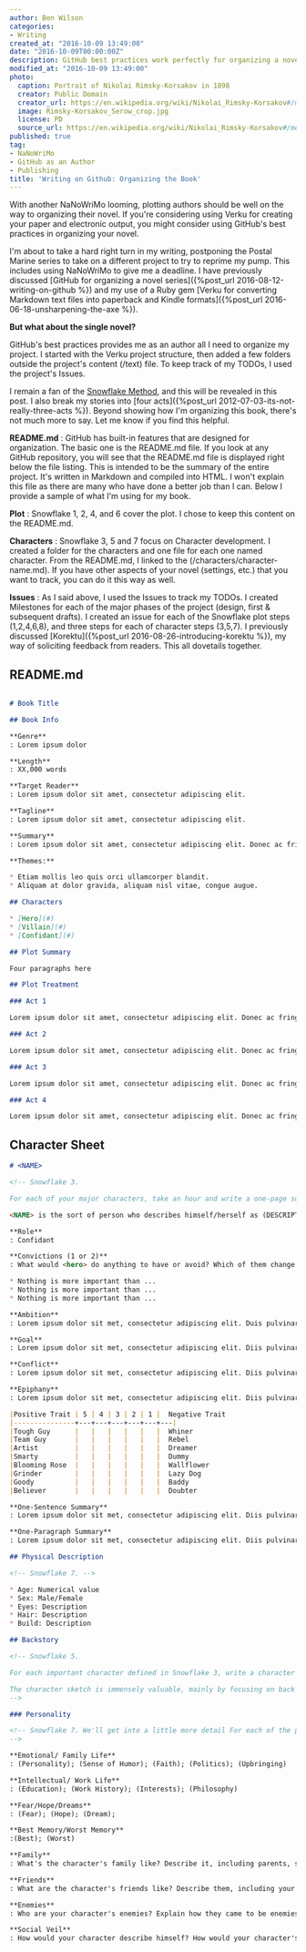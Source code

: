```yaml
---
author: Ben Wilson
categories:
- Writing
created_at: "2016-10-09 13:49:00"
date: "2016-10-09T00:00:00Z"
description: GitHub best practices work perfectly for organizing a novel.
modified_at: "2016-10-09 13:49:00"
photo:
  caption: Portrait of Nikolai Rimsky-Korsakov in 1898
  creator: Public Domain
  creator_url: https://en.wikipedia.org/wiki/Nikolai_Rimsky-Korsakov#/media/File:Rimsky-Korsakov_Serow_crop.png
  image: Rimsky-Korsakov_Serow_crop.jpg
  license: PD
  source_url: https://en.wikipedia.org/wiki/Nikolai_Rimsky-Korsakov#/media/File:Rimsky-Korsakov_Serow_crop.png
published: true
tag:
- NaNoWriMo
- GitHub as an Author
- Publishing
title: 'Writing on Github: Organizing the Book'
---
```


With another NaNoWriMo looming, plotting authors should be well on the way to organizing their novel. If you're considering using Verku for creating your paper and electronic output, you might consider using GitHub's best practices in organizing your novel.

<!--more-->

I'm about to take a hard right turn in my writing, postponing the Postal Marine series to take on a different project to try to reprime my pump. This includes using NaNoWriMo to give me a deadline.
I have previously discussed [GitHub for organizing a novel series]({%post_url 2016-08-12-writing-on-github %}) and my use of a Ruby gem [Verku for converting Markdown text files into paperback and Kindle formats]({%post_url 2016-06-18-unsharpening-the-axe %}).

**But what about the single novel?**

GitHub's best practices provides me as an author all I need to organize my project. I started with the Verku project structure, then added a few folders outside the project's content (/text) file. To keep track of my TODOs, I used the project's Issues.

I remain a fan of the [Snowflake Method](http://www.advancedfictionwriting.com/art/snowflake.php), and this will be revealed in this post. I also break my stories into [four acts]({%post_url 2012-07-03-its-not-really-three-acts %}). Beyond showing how I'm organizing this book, there's not much more to say. Let me know if you find this helpful.

**README.md**
: GitHub has built-in features that are designed for organization. The basic one is the README.md file. If you look at any GitHub repository, you will see that the README.md file is displayed right below the file listing. This is intended to be the summary of the entire project. It's written in Markdown and compiled into HTML. I won't explain this file as there are many who have done a better job than I can. Below I provide a sample of what I'm using for my book.

**Plot**
: Snowflake 1, 2, 4, and 6 cover the plot. I chose to keep this content on the README.md.

**Characters**
: Snowflake 3, 5 and 7 focus on Character development. I created a folder for the characters and one file for each one named character. From the README.md, I linked to the (/characters/character-name.md). If you have other aspects of your novel (settings, etc.) that you want to track, you can do it this way as well.

**Issues**
: As I said above, I used the Issues to track my TODOs. I created Milestones for each of the major phases of the project (design, first & subsequent drafts). I created an issue for each of the Snowflake plot steps (1,2,4,6,8), and three steps for each of character steps (3,5,7). I previously discussed [Korektu]({%post_url 2016-08-26-introducing-korektu %}), my way of soliciting feedback from readers. This all dovetails together.

## README.md

```markdown

# Book Title

## Book Info

**Genre**
: Lorem ipsum dolor

**Length**
: XX,000 words

**Target Reader**
: Lorem ipsum dolor sit amet, consectetur adipiscing elit.

**Tagline**
: Lorem ipsum dolor sit amet, consectetur adipiscing elit.

**Summary**
: Lorem ipsum dolor sit amet, consectetur adipiscing elit. Donec ac fringilla lorem, eget venenatis nunc. Class aptent taciti sociosqu ad litora torquent per conubia nostra, per inceptos himenaeos. Nullam malesuada blandit feugiat. Fusce eget placerat tortor. Donec id enim nec justo imperdiet rutrum ut sed mi. Nam eu consectetur libero. Morbi vestibulum malesuada posuere. Cras interdum posuere orci.

**Themes:**

* Etiam mollis leo quis orci ullamcorper blandit.
* Aliquam at dolor gravida, aliquam nisl vitae, congue augue.

## Characters

* [Hero](#)
* [Villain](#)
* [Confidant](#)

## Plot Summary

Four paragraphs here

## Plot Treatment

### Act 1

Lorem ipsum dolor sit amet, consectetur adipiscing elit. Donec ac fringilla lorem, eget venenatis nunc. Class aptent taciti sociosqu ad litora torquent per conubia nostra, per inceptos himenaeos. Nullam malesuada blandit feugiat. Fusce eget placerat tortor. Donec id enim nec justo imperdiet rutrum ut sed mi. Nam eu consectetur libero. Morbi vestibulum malesuada posuere. Cras interdum posuere orci.

### Act 2

Lorem ipsum dolor sit amet, consectetur adipiscing elit. Donec ac fringilla lorem, eget venenatis nunc. Class aptent taciti sociosqu ad litora torquent per conubia nostra, per inceptos himenaeos. Nullam malesuada blandit feugiat. Fusce eget placerat tortor. Donec id enim nec justo imperdiet rutrum ut sed mi. Nam eu consectetur libero. Morbi vestibulum malesuada posuere. Cras interdum posuere orci.

### Act 3

Lorem ipsum dolor sit amet, consectetur adipiscing elit. Donec ac fringilla lorem, eget venenatis nunc. Class aptent taciti sociosqu ad litora torquent per conubia nostra, per inceptos himenaeos. Nullam malesuada blandit feugiat. Fusce eget placerat tortor. Donec id enim nec justo imperdiet rutrum ut sed mi. Nam eu consectetur libero. Morbi vestibulum malesuada posuere. Cras interdum posuere orci.

### Act 4

Lorem ipsum dolor sit amet, consectetur adipiscing elit. Donec ac fringilla lorem, eget venenatis nunc. Class aptent taciti sociosqu ad litora torquent per conubia nostra, per inceptos himenaeos. Nullam malesuada blandit feugiat. Fusce eget placerat tortor. Donec id enim nec justo imperdiet rutrum ut sed mi. Nam eu consectetur libero. Morbi vestibulum malesuada posuere. Cras interdum posuere orci.

```

## Character Sheet

```markdown
# <NAME>

<!-- Snowflake 3.

For each of your major characters, take an hour and write a one-page summary sheet. -->

<NAME> is the sort of person who describes himself/herself as (DESCRIPTIVE PHRASE). If called on to use a single adjective to describe they’d use (ADJECTIVE). Friends, family and co-workers say they’re best known for (ACCOMPLISHMENT). When people first meet them, they notice their (PHYSICAL TRAITS AND PERSONALITY), then they notice that (TRAITS THAT ADD OR POSSIBLY CONTRADICT DOMINANT TRAITS). Because of his/her, he/she needs to prove that (EMOTIONAL NEED IN THE STORY). Also because of the past, he/she fears that (DREADED ALTERNATIVE) and will (PLAN OF ACTION, GOALS) to prevent it.

**Role**
: Confidant

**Convictions (1 or 2)**
: What would <hero> do anything to have or avoid? Which of them change through the series?

* Nothing is more important than ...
* Nothing is more important than ...
* Nothing is more important than ...

**Ambition**
: Lorem ipsum dolor sit met, consectetur adipiscing elit. Duis pulvinar diam ac bibendum tempor. Vivamus porttutor turpis ac elit tempor semper. Donec vulputate ullamcorper augue.

**Goal**
: Lorem ipsum dolor sit met, consectetur adipiscing elit. Diis pulvinar diam ac bibendum tempor. Vivamus porttutor turpis ac elit tempor semper. Donec vulputate ullamcorper augue.

**Conflict**
: Lorem ipsum dolor sit met, consectetur adipiscing elit. Diis pulvinar diam ac bibendum tempor. Vivamus porttutor turpis ac elit tempor semper. Donec vulputate ullamcorper augue.him over the verge of insanity.

**Epiphany**
: Lorem ipsum dolor sit met, consectetur adipiscing elit. Diis pulvinar diam ac bibendum tempor. Vivamus porttutor turpis ac elit tempor semper. Donec vulputate ullamcorper augue.

|Positive Trait | 5 | 4 | 3 | 2 | 1 |  Negative Trait
|---------------+---+---+---+---+---+---|
|Tough Guy      |   |   |   |   |   |  Whiner
|Team Guy       |   |   |   |   |   |  Rebel
|Artist         |   |   |   |   |   |  Dreamer
|Smarty         |   |   |   |   |   |  Dummy
|Blooming Rose  |   |   |   |   |   |  Wallflower
|Grinder        |   |   |   |   |   |  Lazy Dog
|Goody          |   |   |   |   |   |  Baddy
|Believer       |   |   |   |   |   |  Doubter

**One-Sentence Summary**
: Lorem ipsum dolor sit met, consectetur adipiscing elit. Diis pulvinar diam ac bibendum tempor. Vivamus porttutor turpis ac elit tempor semper. Donec vulputate ullamcorper augue.

**One-Paragraph Summary**
: Lorem ipsum dolor sit met, consectetur adipiscing elit. Diis pulvinar diam ac bibendum tempor. Vivamus porttutor turpis ac elit tempor semper. Donec vulputate ullamcorper augue.Lorem ipsum dolor sit met, consectetur adipiscing elit. Diis pulvinar diam ac bibendum tempor. Vivamus porttutor turpis ac elit tempor semper. Donec vulputate ullamcorper augue.Lorem ipsum dolor sit met, consectetur adipiscing elit. Diis pulvinar diam ac bibendum tempor. Vivamus porttutor turpis ac elit tempor semper. Donec vulputate ullamcorper augue.Lorem ipsum dolor sit met, consectetur adipiscing elit. Diis pulvinar diam ac bibendum tempor. Vivamus porttutor turpis ac elit tempor semper. Donec vulputate ullamcorper augue.

## Physical Description

<!-- Snowflake 7. -->

* Age: Numerical value
* Sex: Male/Female
* Eyes: Description
* Hair: Description
* Build: Description

## Backstory

<!-- Snowflake 5.

For each important character defined in Snowflake 3, write a character sketch in one paragraph or a few paragraphs (up to a page for the most important characters). Summarize the character's backstory. Explain his values, ambitions, and story goals to show how they all fit together into the story.

The character sketch is immensely valuable, mainly by focusing on back story and values, and adding details to the front story. Also, the character sketch fills in a lot of details missing from Snowflake 3 that are critical to understanding your characters.
-->

### Personality

<!-- Snowflake 7. We'll get into a little more detail For each of the parenthetical, write one sentence (<= 25 words)
-->

**Emotional/ Family Life**
: (Personality); (Sense of Humor); (Faith); (Politics); (Upbringing)

**Intellectual/ Work Life**
: (Education); (Work History); (Interests); (Philosophy)

**Fear/Hope/Dreams**
: (Fear); (Hope); (Dream);

**Best Memory/Worst Memory**
:(Best); (Worst)

**Family**
: What's the character's family like? Describe it, including parents, siblings, and children. You may include grandparents, cousins, a spouse, or anyone else relevant.

**Friends**
: What are the character's friends like? Describe them, including your character's best male friend and best female friend.

**Enemies**
: Who are your character's enemies? Explain how they came to be enemies.

**Social Veil**
: How would your character describe himself? How would your character's friends describe him?

```
